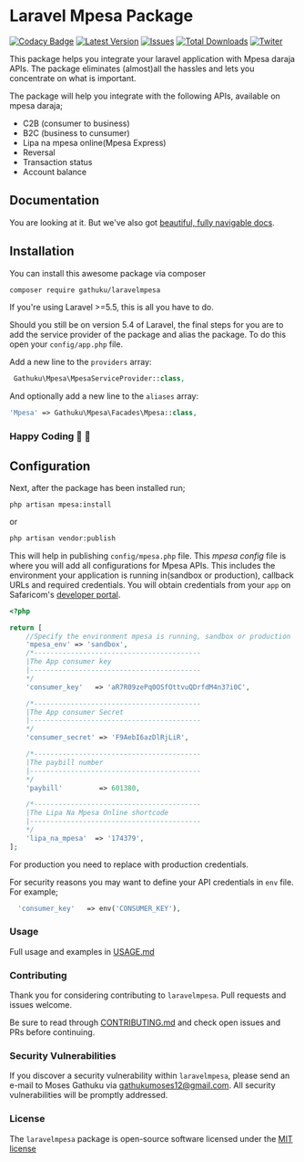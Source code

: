 # Laravel Mpesa Package

[![Codacy Badge](https://api.codacy.com/project/badge/Grade/414b845bd4ec44a1894d4f7a7499c227)](https://app.codacy.com/app/gathuku/laravel_mpesa?utm_source=github.com&utm_medium=referral&utm_content=gathuku/laravel_mpesa&utm_campaign=Badge_Grade_Dashboard)
[![Latest Version](https://img.shields.io/github/release/gathuku/laravel_mpesa.svg?style=flat-square)](https://github.com/gathuku/laravel_mpesa/releases)
[![Issues](https://img.shields.io/github/issues/gathuku/laravel_mpesa.svg?style=flat-square)](https://github.com/gathuku/laravel_mpesa/issues)
[![Total Downloads](https://img.shields.io/packagist/dt/gathuku/laravelmpesa.svg?style=flat-square)](https://packagist.org/packages/gathuku/laravelmpesa)
[![Twiter](https://img.shields.io/twitter/url/https/github.com/gathuku/laravel_mpesa.svg?style=social?style=social)](https://twitter.com/Gathukumose)


This package helps you integrate your laravel application with Mpesa daraja APIs. The package eliminates (almost)all the hassles and lets you concentrate on what is important.

The package will help you integrate with the following APIs, available on mpesa daraja;

- C2B (consumer to business)
- B2C (business to cunsumer)
- Lipa na mpesa online(Mpesa Express)
- Reversal
- Transaction status
- Account balance

## Documentation
You are looking at it. But we've also got [beautiful, fully navigable docs](https://beyode.co.ke/mpesa/).

## Installation
You can install this awesome package via composer

```sh
composer require gathuku/laravelmpesa
```
If you're using Laravel >=5.5, this is all you have to do.

Should you still be on version 5.4 of Laravel, the final steps for you are to add the service provider of the package and alias the package. To do this open your `config/app.php` file.

Add a new line to the `providers` array:
```php
 Gathuku\Mpesa\MpesaServiceProvider::class,
```
And optionally add a new line to the `aliases` array:
```php
'Mpesa' => Gathuku\Mpesa\Facades\Mpesa::class,
```

### Happy Coding :tada: :100:

## Configuration
Next, after the package has been installed run;
```
php artisan mpesa:install
```
or 

```sh
php artisan vendor:publish
```
This will help in publishing `config/mpesa.php` file.
This *mpesa config* file is where you will add all configurations for Mpesa APIs.
This includes the environment your application is running in(sandbox or production), callback URLs and  required credentials.
You will obtain credentials from your `app` on Safaricom's [developer portal](https://developer.safaricom.co.ke).

```php
<?php

return [
    //Specify the environment mpesa is running, sandbox or production
    'mpesa_env' => 'sandbox',
    /*-----------------------------------------
    |The App consumer key
    |------------------------------------------
    */
    'consumer_key'   => 'aR7R09zePq0OSfOttvuQDrfdM4n37i0C',  

    /*-----------------------------------------
    |The App consumer Secret
    |------------------------------------------
    */                     
    'consumer_secret' => 'F9AebI6azDlRjLiR',     

    /*-----------------------------------------
    |The paybill number
    |------------------------------------------
    */
    'paybill'         => 601380,

    /*-----------------------------------------
    |The Lipa Na Mpesa Online shortcode
    |------------------------------------------
    */
    'lipa_na_mpesa'  => '174379',
];
```

For production you need to replace with production credentials.

For security reasons you may want to define your API credentials in `env` file. For example;
```php
  'consumer_key'   => env('CONSUMER_KEY'),
```

### Usage
Full usage and examples in [USAGE.md](./USAGE.md)

### Contributing
Thank you for considering contributing to `laravelmpesa`. Pull requests and issues welcome.

Be sure to read through [CONTRIBUTING.md](./CONTRIBUTING.md) and check open issues and PRs before continuing.

### Security Vulnerabilities
If you discover a security vulnerability within `laravelmpesa`, please send an e-mail to Moses Gathuku via gathukumoses12@gmail.com. All security vulnerabilities will be promptly addressed.

### License
The `laravelmpesa` package is open-source software licensed under the [MIT license](https://opensource.org/licenses/MIT)
